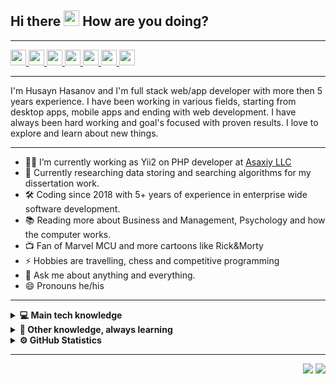 ## Hi there <img src="https://media.giphy.com/media/hvRJCLFzcasrR4ia7z/giphy.gif" width="25px"> How are you doing? 

* * *

<p>
    <a href="https://cto.asaxiy.uz">
        <img src="https://img.shields.io/badge/Website-4285F4?style=for-the-badge&logo=Google-chrome&logoColor=white" height=25>
    </a>
    <a href="https://twitter.com/husayn-hasanov">
        <img src="https://img.shields.io/badge/twitter-%231DA1F2.svg?&style=for-the-badge&logo=twitter&logoColor=white" height=25>
    </a> 
    <a href="https://www.linkedin.com/in/husayn-hasanov">
        <img src="https://img.shields.io/badge/linkedin-%230077B5.svg?&style=for-the-badge&logo=linkedin&logoColor=white" height=25>
    </a>
    <a href="https://facebook.com/husayn-hasanov">
        <img src="https://img.shields.io/badge/Facebook-1877F2?style=for-the-badge&logo=facebook&logoColor=white" height=25>
    </a> 
    <a href="https://vk.com/husayn_hasanov">
        <img src="https://img.shields.io/badge/вконтакте-%232E87FB.svg?&style=for-the-badge&logo=vk&logoColor=white" height=25>
    </a>
    <a href="https://t.me/@CTO_of_ASAXIY">
        <img src="https://img.shields.io/badge/Telegram-2CA5E0?style=for-the-badge&logo=telegram&logoColor=white" height=25>
    </a>
    <a href="https://www.instagram.com/husayn_hasanov/">
        <img src="https://img.shields.io/badge/instagram-%23E4405F.svg?&style=for-the-badge&logo=instagram&logoColor=white" height=25>
    </a>
</p>

* * *


I'm Husayn Hasanov and I'm full stack web/app developer with more then 5 years experience. I have been working in various fields, starting from desktop apps, mobile apps and ending with web development. I have always been hard working and goal's focused with proven results. I love to explore and learn about new things.

* * *

- 🧑‍💻 I’m currently working as Yii2 on PHP developer at [Asaxiy LLC](https://www.asaxiy.uz/)
- 🔭 Currently researching data storing and searching algorithms for my dissertation work. 
- 🛠️ Coding since 2018 with 5+ years of experience in enterprise wide software development.
- 📚 Reading more about Business and Management, Psychology and how the computer works.
- 📺 Fan of Marvel MCU and more cartoons like Rick&Morty
- ⚡ Hobbies are travelling, chess and competitive programming
- 💬 Ask me about anything and everything.
- 😄 Pronouns he/his

* * *

<details>
  <summary><b>💻  Main tech knowledge</b></summary>
  <br>

![PHP](https://img.shields.io/badge/PHP-777BB4?style=flat&logo=php&logoColor=white)
![Laravel](https://img.shields.io/badge/Laravel-FF2D20?style=flat&logo=laravel&logoColor=white)
![Yii2](https://img.shields.io/badge/Yii_Framework-green.svg?style=flat)
![Ruby](https://img.shields.io/badge/Ruby-CC342D?style=flat&logo=ruby&logoColor=white)
![Ruby On Rails](https://img.shields.io/badge/Ruby_on_Rails-CC0000?style=flat&logo=ruby-on-rails&logoColor=white)
![Java](https://img.shields.io/badge/JAVA-007396.svg?&style=flat&logo=java&logoColor=white)
![Kotlin](https://img.shields.io/badge/Kotlin-0095D5?&style=flat&logo=kotlin&logoColor=white)
![Spring](https://img.shields.io/badge/Spring-6DB33F?style=flat&logo=spring&logoColor=white)
![Android](https://img.shields.io/badge/Android-3DDC84?style=flat&logo=android&logoColor=white)
![Flutter](https://img.shields.io/badge/FLUTTER-02569B.svg?&style=flat&logo=flutter&logoColor=white)
![Dart](https://img.shields.io/badge/DART-%230175C2.svg?&style=flat&logo=dart&logoColor=white)
![NodeJS](https://img.shields.io/badge/NODEJS-339933.svg?&style=flat&logo=node.js&logoColor=white)
![ExpressJS](https://img.shields.io/badge/Express.js-000000?style=flat&logo=express&logoColor=white)
![JavaScript](https://img.shields.io/badge/JavaScript-F7DF1E?style=flat&logo=javascript&logoColor=black)
![TypeScript](https://img.shields.io/badge/TypeScript-007ACC?style=flat&logo=typescript&logoColor=white)
![HTML](https://img.shields.io/badge/HTML-239120?style=flat&logo=html5&logoColor=white)
![CSS](https://img.shields.io/badge/CSS-239120?&style=flat&logo=css3&logoColor=white)
![Git](https://img.shields.io/badge/GIT-%23F05033.svg?&style=flat&logo=git&logoColor=white)
![Docker](https://img.shields.io/badge/DOCKER-2496ED.svg?&style=flat&logo=docker&logoColor=white)
![Postgres](https://img.shields.io/badge/POSTGRES-%23316192.svg?&style=flat&logo=postgresql&logoColor=white)
![MySQL](https://img.shields.io/badge/MySQL-4479A1.svg?&style=flat&logo=mysql&logoColor=white)
![MongoDB](https://img.shields.io/badge/MongoDB-4EA94B?style=flat&logo=mongodb&logoColor=white)
![Redis](https://img.shields.io/badge/REDIS-DC382D.svg?&style=flat&logo=redis&logoColor=white)
![LINUX](https://img.shields.io/badge/LINUX-FCC624?style=flat-square&logo=linux&logoColor=black)
![Clean Architecture](https://img.shields.io/badge/CLEAN%20ARCHITECTURE-6DB33F.svg?&style=flat&logoColor=white)
</details>

<details>
  <summary><b>🧠  Other knowledge, always learning</b></summary>
  <br>

![Swift](https://img.shields.io/badge/Swift-FA7343?style=flat&logo=swift&logoColor=white)
![XCode](https://img.shields.io/badge/Xcode-007ACC?style=flat&logo=Xcode&logoColor=white)
![Go](https://img.shields.io/badge/Go-00ADD8?style=flat&logo=go&logoColor=white)
![Python](https://img.shields.io/badge/PYTHON-3776AB.svg?&style=flat&logo=python&logoColor=white)
![Django](https://img.shields.io/badge/Django-092E20?style=flat&logo=django&logoColor=green)
![Tensorflow](https://img.shields.io/badge/TensorFlow-FF6F00?style=flat&logo=TensorFlow&logoColor=white)
![Scikit Learn](https://img.shields.io/badge/scikit_learn-F7931E?style=flat&logo=scikit-learn&logoColor=white)
![Keras](https://img.shields.io/badge/Keras-D00000?style=flat&logo=Keras&logoColor=white)
![PowerBI](https://img.shields.io/badge/PowerBI-F2C811?style=flat&logo=Power%20BI&logoColor=white)
![AWS](https://img.shields.io/badge/AMAZON%20AWS-232F3E.svg?&style=flat&logo=amazon-aws&logoColor=white)
![Kafka](https://img.shields.io/badge/APACHA%20KAFKA-231F20.svg?&style=flat&logo=apache-kafka&logoColor=white)
![Kubernetes](https://img.shields.io/badge/KUBERNETES-326CE5.svg?&style=flat&logo=kubernetes&logoColor=white)
![Arduino](https://img.shields.io/badge/ARDUINO-00979D.svg?&style=flat&logo=arduino&logoColor=white)
![Unity](https://img.shields.io/badge/Unity-100000?style=flat&logo=unity&logoColor=white)
![Vue.js](https://img.shields.io/badge/Vue.js-35495E?style=flat&logo=vuedotjs&logoColor=4FC08D)
![Angular](https://img.shields.io/badge/Angular-DD0031?style=flat&logo=angular&logoColor=white)
![Redux](https://img.shields.io/badge/Redux-593D88?style=flat&logo=redux&logoColor=white)

</details>

<details>
  <summary><b>⚙️  GitHub Statistics</b></summary>
  <br/>
    <p align="center">
        <img height="137px" src="https://github-readme-streak-stats.herokuapp.com/?user=husayn-hasanov&hide_border=true&theme=nightowl" />
    </p>
    <p align="center">
        <img height="137px" src="https://github-readme-stats.vercel.app/api?username=husayn-hasanov&hide_title=true&hide_border=true&show_icons=true&include_all_commits=true&count_private=true&line_height=21&theme=nightowl" />
    </p>
    <p align="center">
        <img height="137px" src="https://github-readme-stats.vercel.app/api/top-langs/?username=husayn-hasanov&hide=html&hide_title=true&hide_border=true&layout=compact&langs_count=8&theme=nightowl" />
    </p>
</details>

* * *

<p align="right">
<img src="https://komarev.com/ghpvc/?username=husayn-hasanov&style=plastic&label=Views"/>
<img src="https://badges.pufler.dev/visits/husayn-hasanov/husayn-hasanov?color=black&logo=github" />
</p>
